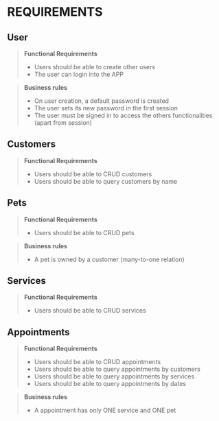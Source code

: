 # REQUIREMENTS

## User

> **Functional Requirements**
>
> - Users should be able to create other users
> - The user can login into the APP

> **Business rules**
>
> - On user creation, a default password is created
> - The user sets its new password in the first session
> - The user must be signed in to access the others functionalities (apart from session)

## Customers

> **Functional Requirements**
>
> - Users should be able to CRUD customers
> - Users should be able to query customers by name

## Pets

> **Functional Requirements**
>
> - Users should be able to CRUD pets

> **Business rules**
>
> - A pet is owned by a customer (many-to-one relation)

## Services

> **Functional Requirements**
>
> - Users should be able to CRUD services

## Appointments

> **Functional Requirements**
>
> - Users should be able to CRUD appointments
> - Users should be able to query appointments by customers
> - Users should be able to query appointments by services
> - Users should be able to query appointments by dates

> **Business rules**
>
> - A appointment has only ONE service and ONE pet
